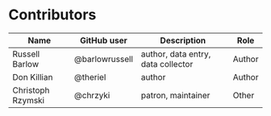 # Contributors

| Name              | GitHub user    | Description                        | Role   |
|-------------------|----------------|------------------------------------|--------|
| Russell Barlow    | @barlowrussell | author, data entry, data collector | Author |
| Don Killian       | @theriel       | author                             | Author |
| Christoph Rzymski | @chrzyki       | patron, maintainer                 | Other  |
